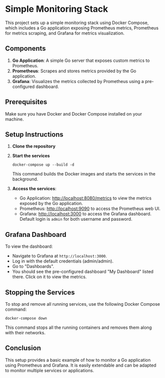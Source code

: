# Simple Monitoring Stack

This project sets up a simple monitoring stack using Docker Compose, which includes a Go application exposing Prometheus metrics, Prometheus for metrics scraping, and Grafana for metrics visualization.

## Components

1. **Go Application**: A simple Go server that exposes custom metrics to Prometheus.
2. **Prometheus**: Scrapes and stores metrics provided by the Go application.
3. **Grafana**: Visualizes the metrics collected by Prometheus using a pre-configured dashboard.

## Prerequisites

Make sure you have Docker and Docker Compose installed on your machine.

## Setup Instructions

1. **Clone the repository**

2. **Start the services**
   ```
   docker-compose up --build -d
   ```

   This command builds the Docker images and starts the services in the background.

3. **Access the services**:
   - Go Application: [http://localhost:8080/metrics](http://localhost:8080/metrics) to view the metrics exposed by the Go application.
   - Prometheus: [http://localhost:9090](http://localhost:9090) to access the Prometheus web UI.
   - Grafana: [http://localhost:3000](http://localhost:3000) to access the Grafana dashboard. Default login is `admin` for both username and password.

## Grafana Dashboard

To view the dashboard:
- Navigate to Grafana at `http://localhost:3000`.
- Log in with the default credentials (admin/admin).
- Go to "Dashboards".
- You should see the pre-configured dashboard "My Dashboard" listed there. Click on it to view the metrics.

## Stopping the Services

To stop and remove all running services, use the following Docker Compose command:
```
docker-compose down
```

This command stops all the running containers and removes them along with their networks.

## Conclusion

This setup provides a basic example of how to monitor a Go application using Prometheus and Grafana. It is easily extendable and can be adapted to monitor multiple services or applications.

